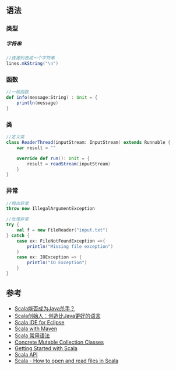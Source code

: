 ## 语法
### 类型
##### 字符串
```scala
//连接列表成一个字符串
lines.mkString("\n")
```
### 函数
```scala
//一般函数
def info(message:String) : Unit = {
    println(message)
}
```

### 类
```scala
//定义类
class ReaderThread(inputStream: InputStream) extends Runnable {
    var result = ""

    override def run(): Unit = {
        result = readStream(inputStream)
    }
}
```

### 异常
```scala
//抛出异常
throw new IllegalArgumentException

//处理异常
try {
    val f = new FileReader("input.txt")
} catch {
    case ex: FileNotFoundException =>{
        println("Missing file exception")
    }
    case ex: IOException => {
        println("IO Exception")
    }
}
```
## 参考
* [Scala能否成为Java杀手？](http://hb.qq.com/a/20120418/001400.htm)
* [Scala创始人：创造比Java更好的语言](http://developer.51cto.com/art/200905/124636.htm)
* [Scala IDE for Eclipse](http://scala-ide.org/download/current.html)
* [Scala with Maven](http://docs.scala-lang.org/tutorials/scala-with-maven.html)
* [Scala 常用语法](http://www.cnblogs.com/fxjwind/p/3338829.html)
* [Concrete Mutable Collection Classes](http://docs.scala-lang.org/overviews/collections/concrete-mutable-collection-classes.html)
* [Getting Started with Scala](http://www.scala-lang.org/old/node/166)
* [Scala API](http://www.scala-lang.org/api/current/#package)
* [Scala - How to open and read files in Scala](http://alvinalexander.com/scala/scala-how-open-read-files-scala-examples)